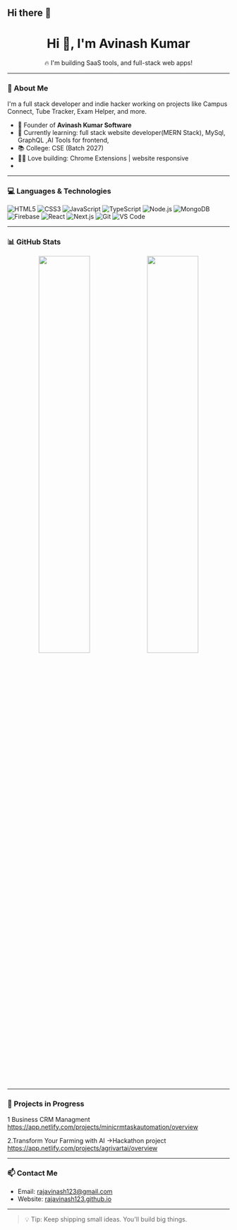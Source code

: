 ## Hi there 👋<h1 align="center">Hi 👋, I'm Avinash Kumar</h1>
<p align="center">
  🔥 I'm building SaaS tools, and full-stack web apps!
</p>

---

### 🚀 About Me

I'm a full stack developer and indie hacker working on projects like Campus Connect, Tube Tracker, Exam Helper, and more.

- 💼 Founder of **Avinash Kumar Software**
- 🧠 Currently learning:  full stack website developer(MERN Stack), MySql, GraphQL ,AI Tools for frontend,
- 📚 College: CSE (Batch 2027)
- 🧑‍💻 Love building: Chrome Extensions | website responsive 
- 

---

### 💻 Languages & Technologies

![HTML5](https://img.shields.io/badge/-HTML5-000?&logo=html5)
![CSS3](https://img.shields.io/badge/-CSS3-000?&logo=css3)
![JavaScript](https://img.shields.io/badge/-JavaScript-000?&logo=javascript)
![TypeScript](https://img.shields.io/badge/-TypeScript-000?&logo=typescript)
![Node.js](https://img.shields.io/badge/-Node.js-000?&logo=node.js)
![MongoDB](https://img.shields.io/badge/-MongoDB-000?&logo=mongodb)
![Firebase](https://img.shields.io/badge/-Firebase-000?&logo=firebase)
![React](https://img.shields.io/badge/-React-000?&logo=react)
![Next.js](https://img.shields.io/badge/-Next.js-000?&logo=next.js)
![Git](https://img.shields.io/badge/-Git-000?&logo=git)
![VS Code](https://img.shields.io/badge/-VSCode-000?&logo=visualstudiocode)

---

### 📊 GitHub Stats

<p align="center">
  <img src="https://github-readme-stats.vercel.app/api?username=rajavinash123&show_icons=true&theme=tokyonight" width="48%"/>
  <img src="https://github-readme-stats.vercel.app/api/top-langs/?username=rajavinash123&layout=compact&theme=tokyonight" width="48%"/>
</p>

---

### 🧠 Projects in Progress
1 Business CRM Managment 
https://app.netlify.com/projects/minicrmtaskautomation/overview

2.Transform Your Farming with AI ->Hackathon project 
https://app.netlify.com/projects/agrivartai/overview


---

### 📫 Contact Me

- Email: rajavinash123@gmail.com  
- Website: [rajavinash123.github.io](https://rajavinash123.github.io)

---

> 💡 Tip: Keep shipping small ideas. You'll build big things.



<!--
**rajavinash123/rajavinash123** is a ✨ _special_ ✨ repository because its `README.md` (this file) appears on your GitHub profile.

Here are some ideas to get you started:

- 🔭 I’m currently working on ...
- 🌱 I’m currently learning ...
- 👯 I’m looking to collaborate on ...
- 🤔 I’m looking for help with ...
- 💬 Ask me about ...
- 📫 How to reach me: ...
- 😄 Pronouns: ...
- ⚡ Fun fact: ...
-->
